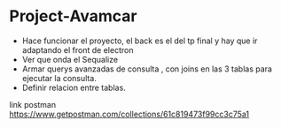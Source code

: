 # Project-Avamcar

- Hace funcionar el proyecto, el back es el del tp final y hay que ir adaptando el front de electron
- Ver que onda el Sequalize
- Armar querys avanzadas de consulta , con joins en las 3 tablas para ejecutar la consulta.
- Definir relacion entre tablas.

link postman
https://www.getpostman.com/collections/61c819473f99cc3c75a1